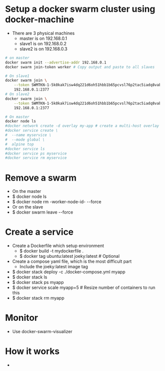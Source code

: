 Setup a docker swarm cluster using docker-machine
=====
* There are 3 physical machines
    * master is on 192.168.0.1
    * slave1 is on 192.168.0.2
    * slave2 is on 192.168.0.3
```sh
# on master
docker swarm init --advertise-addr 192.168.0.1
docker swarm join-token worker # Copy output and paste to all slaves

# On slave1
docker swarm join \
    --token SWMTKN-1-5k0kak7isw4dq221d6oh51hbb1b65pcvsl76p2tac5iadq8vab-7ngefy0w3926guu2rqgpt9gxy \
    192.168.0.1:2377
# On slave2
docker swarm join \
    --token SWMTKN-1-5k0kak7isw4dq221d6oh51hbb1b65pcvsl76p2tac5iadq8vab-7ngefy0w3926guu2rqgpt9gxy \
    192.168.0.1:2377

# On master
docker node ls
#docker network create -d overlay my-app # create a multi-host overlay network
#docker service create \
#  --name myservice \
#  --mode global \
#  alpine top
#docker service ls
#docker service ps myservice
#docker service rm myservice
```

Remove a swarm
=====
* On the master
* $ docker node ls
* $ docker node rm -worker-node-id- --force
* Or on the slave
* $ docker swarm leave --force

Create a service
=====
* Create a Dockerfile which setup environment
    * $ docker build -t mydockerfile .
    * $ docker tag ubuntu:latest joeky:latest # Optional
* Create a compose yaml file, which is the most difficult part
    * Include the joeky:latest image tag
* $ docker stack deploy -c ./docker-compose.yml myapp
* $ docker stack ls
* $ docker stack ps myapp
* $ docker service scale myapp=5 # Resize number of containers to run this
* $ docker stack rm myapp

Monitor
====
* Use docker-swarm-visualizer

How it works
=====
* [](http://thesecretlivesofdata.com/raft)

